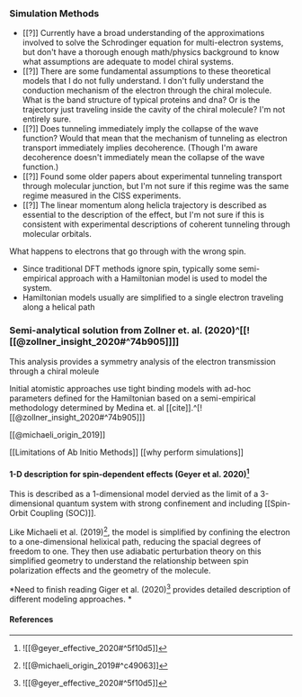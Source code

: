 ### Simulation Methods
<!--- ### DFT Theory Overview
Solving the many electron wave function is so difficult due to the untenable degrees of freedom present in a many electron system. --->
- [[?]] Currently have a broad understanding of the approximations involved to solve the Schrodinger equation for multi-electron systems, but don't have a thorough enough math/physics background to know what assumptions are adequate to model chiral systems. 
- [[?]] There are some fundamental assumptions to these theoretical models that I do not fully understand. I don't fully understand the conduction mechanism of the electron through the chiral molecule. What is the band structure of typical proteins and dna? Or is the trajectory just traveling inside the cavity of the chiral molecule? I'm not entirely sure. 
- [[?]] Does tunneling immediately imply the collapse of the wave function? Would that mean that the mechanism of tunneling as electron transport immediately implies decoherence. (Though I'm aware decoherence doesn't immediately mean the collapse of the wave function.)
- [[?]] Found some older papers about experimental tunneling transport through molecular junction, but I'm not sure if this regime was the same regime measured in the CISS experiments. 
- [[?]] The linear momentum along helicla trajectory is described as essential to the description of the effect, but I'm not sure if this is consistent with experimental descriptions of coherent tunneling through molecular orbitals. 

What happens to electrons that go through with the wrong spin. 
- Since traditional DFT methods ignore spin, typically some semi-empirical approach with a Hamiltonian model is used to model the system. 
- Hamiltonian models usually are simplified to a single electron traveling along a helical path


### Semi-analytical solution from Zollner et. al. (2020)^[[![[@zollner_insight_2020#^74b905]]]]

This analysis provides a symmetry analysis of the electron transmission through a chiral moleule

Initial atomistic approaches use tight binding models with ad-hoc parameters defined for the Hamiltonian based on a semi-empirical methodology determined by Medina et. al  [[cite]].^[![[@zollner_insight_2020#^74b905]]]

[[@michaeli_origin_2019]]

[[Limitations of Ab Initio Methods]]
[[why perform simulations]]



#### 1-D description for spin-dependent effects (Geyer et al. 2020)[^2]

This is described as a 1-dimensional model dervied as the limit of a 3-dimensional quantum system with strong confinement and including [[Spin-Orbit Coupling (SOC)]]. 

Like Michaeli et al. (2019)[^1], the model is simplified by confining the electron to a one-dimensional helixical path, reducing the spacial degrees of freedom to one. They then use adiabatic perturbation theory on this simplified geometry to understand the relationship between spin polarization effects and the geometry of the molecule. 

*Need to finish reading Giger et al. (2020)[^2] provides detailed description of different modeling approaches. *
#### References
[^1]: ![[@michaeli_origin_2019#^c49063]]
[^2]: ![[@geyer_effective_2020#^5f10d5]]